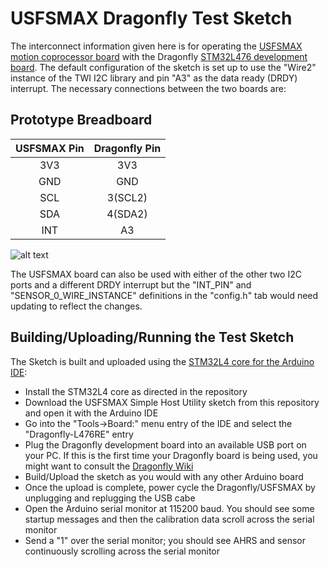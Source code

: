 # USFSMAX Dragonfly Test Sketch

The interconnect information given here is for operating the [USFSMAX motion coprocessor board](https://cdn.tindiemedia.com/images/resize/S4Os6lUdoJOFuyZHntYHBDiDCUk=/p/full-fit-in/1782x1336/i/44691/products/2020-02-03T20%3A51%3A19.878Z-USFSMAX.top.jpg) with the Dragonfly [STM32L476 development board](https://cdn.tindiemedia.com/images/resize/c3IuiwcFMGzoMgmNkZ_doDvJiuU=/p/full-fit-in/1782x1336/i/32456/products/2017-01-04T23%3A18%3A53.356Z-2016-05-14T16%2031%2059.360Z-Layout.jpg.855x570_q85_pad_rcrop.jpg). The default configuration of the sketch is set up to use the "Wire2" instance of the TWI I2C library and pin "A3" as the data ready (DRDY) interrupt. The necessary connections between the two boards are:

## Prototype Breadboard
|USFSMAX Pin|Dragonfly Pin|
|:---------:|:-----------:|
|   3V3     |    3V3      |
|   GND     |    GND      |
|   SCL     |    3(SCL2)  |
|   SDA     |    4(SDA2)  |
|   INT     |    A3       |

![alt text](https://user-images.githubusercontent.com/5760946/80746812-52cd2800-8ad7-11ea-9166-cb2111811f41.JPG)


The USFSMAX board can also be used with either of the other two I2C ports and a different DRDY interrupt but the "INT_PIN" and "SENSOR_0_WIRE_INSTANCE" definitions in the "config.h" tab would need updating to reflect the changes.

## Building/Uploading/Running the Test Sketch

The Sketch is built and uploaded using the [STM32L4 core for the Arduino IDE](https://github.com/GrumpyOldPizza/arduino-STM32L4):
* Install the STM32L4 core as directed in the repository
* Download the USFSMAX Simple Host Utility sketch from this repository and open it with the Arduino IDE
* Go into the "Tools->Board:" menu entry of the IDE and select the "Dragonfly-L476RE" entry
* Plug the Dragonfly development board into an available USB port on your PC. If this is the first time your Dragonfly board is being used, you might want to consult the [Dragonfly Wiki](https://github.com/kriswiner/Dragonfly/wiki)
* Build/Upload the sketch as you would with any other Arduino board
* Once the upload is complete, power cycle the Dragonfly/USFSMAX by unplugging and replugging the USB cabe
* Open the Arduino serial monitor at 115200 baud. You should see some startup messages and then the calibration data scroll across the serial monitor
* Send a "1" over the serial monitor; you should see AHRS and sensor continuously scrolling across the serial monitor
